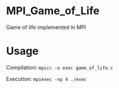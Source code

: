 # MPI_Game_of_Life
Game of life implemented in MPI

# Usage

Compilation:
```mpicc -o exec game_of_life.c```

Execution:
```mpiexec -np 4 ./exec```